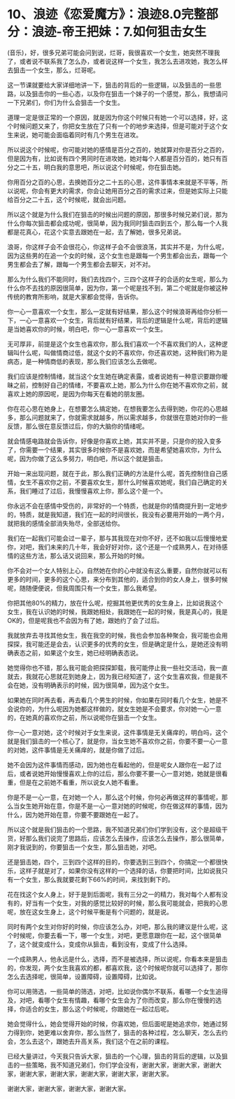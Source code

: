 # 10、浪迹《恋爱魔方》：浪迹8.0完整部分：浪迹-帝王把妹：7.如何狙击女生

(音乐)，好，很多兄弟可能会问到说，烂哥，我很喜欢一个女生，她突然不理我了，或者说不联系我了怎么办，或者说这样一个女生，我怎么去进攻她，我怎么样去狙击一个女生，那么，烂哥呢。

这一节课就要给大家详细地讲一下，狙击的背后的一些逻辑，以及狙击的一些思路，以及狙击你的一些心态，以及你在狙击一个妹子的一个感觉，那么，我想请问一下兄弟们，你们为什么会狙击一个女生。

道理一定是很正常的一个原因，就是因为你这个时候只有她一个可以选择，好，这个时候问题又来了，你把女生放在了只有一个的地步来选择，但是可能对于这个女生来说，她可能会面临着同时有几个男生在进攻。

所以说这个时候呢，你可能对她的感情是百分之百的，她就算对你是百分之百的，但是因为有，比如说有四个男同时在进攻她，她对每个人都是百分百的，她只有百分之二十五，明白我的意思吧，所以说这个时候呢，你在狙击她。

你用百分之百的心思，去换她百分之二十五的心思，这件事情本来就是不平等，所以说呢，你会有更大的需求，你会让她用百分之百的需求过来，但是她实际上只能给百分之二十五，这个时候呢，就会出问题。

所以这个就是为什么我们在狙击的时候出问题的原因，那很多时候兄弟们说，那为什么你每次狙击都会成功呢，很简单，因为我同时狙击四到五个，那么每一个人我都是花真心，花这个实意去跟她在一起，去了解她，很多兄弟说。

浪哥，你这样子会不会很花心，你这样子会不会很浪荡，其实并不是，为什么呢，因为这些男的在追一个女的时候，这个女生也是跟每一个男生都会出去，跟每一个男生都会去了解，跟每一个男生都会去聊天，对不对。

那么为什么我们不能同时，我们去找四个，三四个这样子的合适的女生呢，那么为什么你不去找的原因很简单，因为你，第一个呢是找不到，第二个呢就是你被这种传统的教育所影响，就是大家都会觉得，告诉你。

你一心一意喜欢一个女生，那么一定就有好结果，那么这个时候浪哥再给你分析一下，一心一意喜欢一个女生，背后就有好结果，背后的逻辑是什么呢，背后的逻辑是当她喜欢你的时候，明白吧，你一心一意喜欢一个女生。

无可厚非，前提是这个女生也喜欢你，那么我们喜欢一个不喜欢我们的人，这种逻辑叫什么呢，叫做情商过低，就这个女的不喜欢你，你还喜欢她，这种我们称为是病态，是一种情商低的表现，那么我们应该怎么去做呢。

我们应该是控制情绪，就当这个女生她在确定表露，或者说她有一种意识要跟你暧昧之前，控制好自己的情绪，不要喜欢上她，那么为什么你在她不喜欢你之前，就喜欢上她的原因呢，是因为你每天在看她的朋友圈。

你在花心思在她身上，在想要怎么搞定她，在想我要怎么去得到她，你花的心思越多，那么问题就来了，你就需求就越多，所以需求越多，你就很在意她对你的一些反馈，那么很在意反馈过后，你的大脑你的情绪呢。

就会情感电路就会告诉你，好像是你喜欢上她，其实并不是，只是你的投入变多了，你需要一个结果，其实很多时候你不是喜欢她，而是希望她喜欢你，为什么呢，因为你做了这么多努力，明白吧，所以这个就是狙击。

开始一来出现问题，就在于此，那么我们正确的方法是什么呢，首先控制住自己感情，女生不喜欢你之前，不要喜欢女生，那什么时候喜欢她呢，我们自己确定的关系，我们睡过了过后，我慢慢喜欢上你，那么这个是一个。

你永远不会在感情中受伤的，非常好的一个特质，也就是你的情商提升到一定地步的，特质，就是我知道，我们在一起的时间很长，我没有必要用开始的一两个月，就把我的感情全部消失殆尽，全部送给你。

我们在一起我们可能会过一辈子，那与其我现在对你不好，还不如我以后慢慢地爱你，对吧，我们未来的几十年，我会好好对你，这个还是一个成熟男人，在对待感情的这些方法，那么话又说回来，那么开始的时候。

你不会对一个女人特别上心，自然她在你的心中就没有这么重要，自然你就可以有更多的时间，更多的这个心思，来分布到其他的，适合到你的女人身上，很多时候呢，随随便便说，但我周围只有一个女生，那么我希望。

你把其他80%的精力，放在什么呢，挖掘其他更优秀的女生身上，比如说我这个女生，我在认识她的时候，我跟她相处，我跟她在一起的时候，我是真心的，我是OK的，但是呢我也不会因为有了她，跟她约了会了过后。

我就放弃去寻找其他女生，我在我空的时候，我也会参加各种聚会，我可能也会用探探，我可能还是会去，认识更多的优秀的女生，但是确定是什么，是她还没有明确表态之前，如果这个女生，她已经明确表态说。

她觉得你也不错，那么我可能会把探探卸载，我可能停止我一些社交活动，我一直就去，我就花心思就花到她身上，因为我已经知道了，这个女生喜欢我，但是我不会在她，没有明确表示的时候，因为很简单，因为这个女生。

如果她在同时再去看，再去看几个男生的时候，你如果在同时看几个女生，她是不会说你的，为什么呢因为她都这样做的，就女生她是不会要求，你对她一心一意的，在她真的喜欢你之前，所以说呢你在狙击一个女生。

你一心一意对她，这个时候对于女生来说，这件事情是无关痛痒的，明白吗，这个就是我们狙击的一个核心了，就是你，当女生她不喜欢你之前，你要不要一心一意的对她，这件事情是无关痛痒的，就是你做了过后。

她不会因为这件事情而感动，因为她也在看起他的，但是呢女人跟你在一起了过后，或者说她开始慢慢喜欢上你的过后，那么你要不要一心一意对她，她就是很看重，但是在之前她不看重，所以说女人她不看重。

你是不是一心一意，在对她一个人，那么这个时候，你何必再做这样的事情呢，那么当女生她开始在意，你是不是一心一意对她的时候呢，你在做这样的事情，因为什么，因为她开始在意，你要不要跟她在一起了。

所以这个就是我们狙击的一个思路，我不知道兄弟们你们学到没有，这个是超级干货，好那么我们说完了思路后，应该怎么去操作，应该怎么去操作，那么很简单，刚才我说到的，你要狙击一个女生，那么狙击她，对吧。

还是狙击她，四个，三到四个这样的目的，你要选到三到四个，你搞定一个都很快乐，这样子就是对了，如果你没有这样的一个选择的话，你要把时间，比如说我只有一个女生，那么我就要花剩下66%的时间，来找到剩下的。

花在找这个女人身上，好于是到后面呢，我有三分之一的精力，我对每个人都有没有的，好当有一个女生，对我的感觉比较好的时候，那么我可能就会，把我的心思呢，放在这女生身上，这个时候平衡是有个问题的，就是说。

同时有两个女生对你好的时候，你应该怎么办，对吧，那么我的建议是什么呢，这个时候呢，你要去看一下，哪一个女生，对吧，更愿意跟你在一起，这个很简单了，这个就变成什么，变成你从狙击，看到没有，变成了什么选择。

一个成熟男人，他永远是什么，选择，而不是被选择，所以说呢，你看本来是狙击的，你发现，两个女生我喜欢的都，都喜欢我，这个时候呢你就可以选择了，那你怎么去选择呢，很简单，设置障碍，设置障碍，比如说。

你可以用筛选，一些简单的筛选，对吧，比如说你偶尔不联系，看哪一个女生追得及，对吧，看哪个女生有情趣，看哪个女生会为了你而改变，那么你在慢慢的选择，你适合的女生，那么这个时候呢，你跟她在一起过后呢。

她会觉得什么，她会觉得开始的时候，你喜欢她，但后面呢是她追求你，她通过努力得到你，她更难以舍弃你，那么当然了，狙击的各种过程，怎么聊天，怎么去约会，怎么去这个，跟她去升高关系，我们这个在之前的课程。

已经大量讲过，今天我只告诉大家，狙击的一个心理，狙击的背后的逻辑，以及狙击的一些策略，我不知道兄弟们，你们学会没有，谢谢大家，谢谢大家，谢谢大家，谢谢大家，谢谢大家，谢谢大家，谢谢大家，谢谢大家。

谢谢大家，谢谢大家，谢谢大家，谢谢大家。